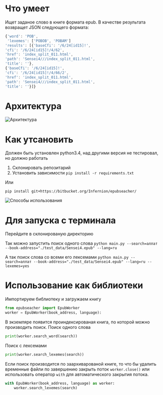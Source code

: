 Что умеет
==========
Ищет заданое слово в книге формата  epub. В качестве результата возвращет JSON cледующего формата:
```javascript
{'word': 'POB',
 'lexemes': ['POBOB', 'POBAM']
'results': [{'baseCfi': '/6/24[id15]!',
'cfi': '/6/24[id15]!/4/62',
'href': 'index_split_011.html',
'path': 'Sensei4///index_split_011.html',
'title': ''},
{'baseCfi': '/6/24[id15]!',
'cfi': '/6/24[id15]!/4/66/2',
'href': 'index_split_011.html',
'path': 'Sensei4///index_split_011.html',
'title': ''}]}
```


Архитектура
===========
![Архитектура](/Infernion/epubseacher/raw/master/docs/epubseacher_architecture.png)

Как утсановить
==============
Должен быть установлен python3.4, над другими версия не тестировал, но должно работать

1. Склонировать репозитарий
2. Установить зависимости ``pip install -r requirements.txt``

Или

    pip install git+https://bitbucket.org/Infernion/epubseacher/

![Способы использования](/Infernion/epubseacher/raw/master/docs/inputData.png)

Для запуска с терминала
=======================
Перейдите в склонированую директорию

Так можно запустить поиск одного слова
``python main.py --search=аллат --book-address="./test_data/Sensei4.epub" --lang=ru``

А так поиск слова со всеми его лексемами
``python main.py --search=аллат --book-address="./test_data/Sensei4.epub" --lang=ru --lexemes=yes``

Использование как библиотеки
============================
Импортируем библиотеку и загружаем книгу 
``` python
from epubseacher import EpubWorker
worker = EpubWorker(book_address, language):
```
В экземляре появится проиндексированая книга, по которой можно производить поиск.
Поиск одного слова
```python
print(worker.search_word(search))
```
Поиск с лексемами 
``` python
print(worker.search_lexemes(search))
```

Если поиск производится по заархиварованой книге, то что бы удалить временные файли по завершению закрыть поток ``worker.close()`` или использовать оператор ``with`` для автоматического закрытия потока.
```python
with EpubWorker(book_address, language) as worker:
    worker.search_lexemes(search)
```